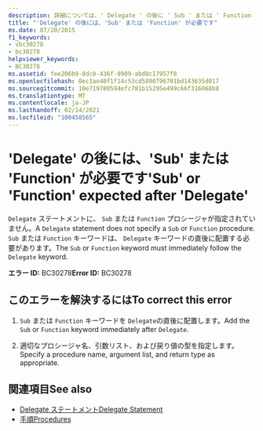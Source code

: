 ```yaml
---
description: 詳細については、' Delegate ' の後に ' Sub ' または ' Function ' が必要です
title: "'Delegate' の後には、'Sub' または 'Function' が必要です"
ms.date: 07/20/2015
f1_keywords:
- vbc30278
- bc30278
helpviewer_keywords:
- BC30278
ms.assetid: fee206b9-8dc0-436f-9909-abd8c17957f8
ms.openlocfilehash: 0ec1ae40f1f14c53cd5890796701bd143635d017
ms.sourcegitcommit: 10e719780594efc781b15295e499c66f316068b8
ms.translationtype: MT
ms.contentlocale: ja-JP
ms.lasthandoff: 02/14/2021
ms.locfileid: "100458565"
---
```

# <a name="sub-or-function-expected-after-delegate"></a><span data-ttu-id="16c61-103">'Delegate' の後には、'Sub' または 'Function' が必要です</span><span class="sxs-lookup"><span data-stu-id="16c61-103">'Sub' or 'Function' expected after 'Delegate'</span></span>

<span data-ttu-id="16c61-104">`Delegate` ステートメントに、 `Sub` または `Function` プロシージャが指定されていません。</span><span class="sxs-lookup"><span data-stu-id="16c61-104">A `Delegate` statement does not specify a `Sub` or `Function` procedure.</span></span> <span data-ttu-id="16c61-105">`Sub` または `Function` キーワードは、 `Delegate` キーワードの直後に配置する必要があります。</span><span class="sxs-lookup"><span data-stu-id="16c61-105">The `Sub` or `Function` keyword must immediately follow the `Delegate` keyword.</span></span>  
  
 <span data-ttu-id="16c61-106">**エラー ID:** BC30278</span><span class="sxs-lookup"><span data-stu-id="16c61-106">**Error ID:** BC30278</span></span>  
  
## <a name="to-correct-this-error"></a><span data-ttu-id="16c61-107">このエラーを解決するには</span><span class="sxs-lookup"><span data-stu-id="16c61-107">To correct this error</span></span>  
  
1. <span data-ttu-id="16c61-108">`Sub` または `Function` キーワードを `Delegate`の直後に配置します。</span><span class="sxs-lookup"><span data-stu-id="16c61-108">Add the `Sub` or `Function` keyword immediately after `Delegate`.</span></span>  
  
2. <span data-ttu-id="16c61-109">適切なプロシージャ名、引数リスト、および戻り値の型を指定します。</span><span class="sxs-lookup"><span data-stu-id="16c61-109">Specify a procedure name, argument list, and return type as appropriate.</span></span>  
  
## <a name="see-also"></a><span data-ttu-id="16c61-110">関連項目</span><span class="sxs-lookup"><span data-stu-id="16c61-110">See also</span></span>

- [<span data-ttu-id="16c61-111">Delegate ステートメント</span><span class="sxs-lookup"><span data-stu-id="16c61-111">Delegate Statement</span></span>](../language-reference/statements/delegate-statement.md)
- [<span data-ttu-id="16c61-112">手順</span><span class="sxs-lookup"><span data-stu-id="16c61-112">Procedures</span></span>](../programming-guide/language-features/procedures/index.md)
